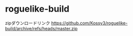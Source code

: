 # roguelike-build
zipダウンロードリンク
https://github.com/Kossy3/roguelike-build/archive/refs/heads/master.zip
